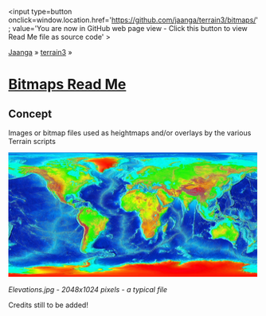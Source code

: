 <span style=display:none; >[You are now in GitHub source code view - click this link to view Read Me file as a web page]
( https://jaanga.github.io/terrain3/bitmaps/index.html "View file as a web page." ) </span>
<input type=button onclick=window.location.href='https://github.com/jaanga/terrain3/bitmaps/'; value='You are now in GitHub web page view - Click this button to view Read Me file as source code' >

[Jaanga]( http://jaanga.github.io ) &raquo; [terrain3]( https://jaanga.github.io/terrain3/ ) &raquo; 


[Bitmaps Read Me]( https://jaanga.github.io/terrain3/#bitmaps )
===

## Concept

Images or bitmap files used as heightmaps and/or overlays by the various Terrain scripts


<img src=Elevation.jpg width=500 >

_Elevations.jpg - 2048x1024 pixels - a typical file_

Credits still to be added!
